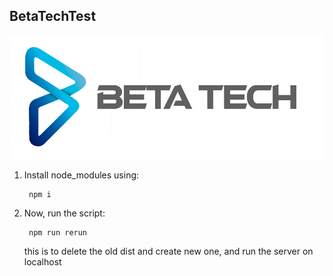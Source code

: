 ## BetaTechTest

![alt text](LogoBeta.png)

1. Install node_modules using:

        npm i

2. Now, run the script:

        npm run rerun

    this is to delete the old dist and create new one, and run the server on localhost